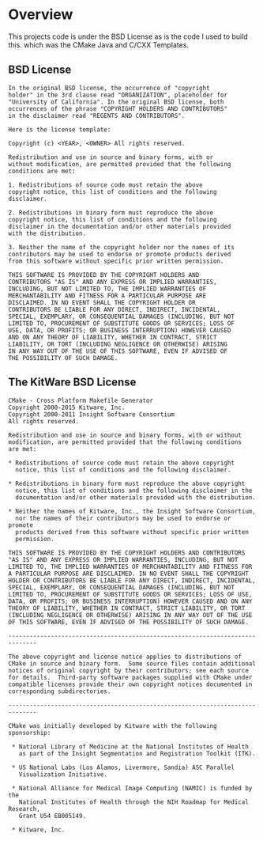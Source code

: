 # Overview

This projects code is under the BSD License as is the code I used to build this. which was
the CMake Java and C/CXX Templates.

## BSD License

	In the original BSD license, the occurrence of "copyright
	holder" in the 3rd clause read "ORGANIZATION", placeholder for
	"University of California". In the original BSD license, both
	occurrences of the phrase "COPYRIGHT HOLDERS AND CONTRIBUTORS"
	in the disclaimer read "REGENTS AND CONTRIBUTORS".

	Here is the license template:

	Copyright (c) <YEAR>, <OWNER> All rights reserved.

	Redistribution and use in source and binary forms, with or
	without modification, are permitted provided that the following
	conditions are met:

	1. Redistributions of source code must retain the above
	copyright notice, this list of conditions and the following
	disclaimer.

	2. Redistributions in binary form must reproduce the above
	copyright notice, this list of conditions and the following
	disclaimer in the documentation and/or other materials provided
	with the distribution.

	3. Neither the name of the copyright holder nor the names of its
	contributors may be used to endorse or promote products derived
	from this software without specific prior written permission.

	THIS SOFTWARE IS PROVIDED BY THE COPYRIGHT HOLDERS AND
	CONTRIBUTORS "AS IS" AND ANY EXPRESS OR IMPLIED WARRANTIES,
	INCLUDING, BUT NOT LIMITED TO, THE IMPLIED WARRANTIES OF
	MERCHANTABILITY AND FITNESS FOR A PARTICULAR PURPOSE ARE
	DISCLAIMED. IN NO EVENT SHALL THE COPYRIGHT HOLDER OR
	CONTRIBUTORS BE LIABLE FOR ANY DIRECT, INDIRECT, INCIDENTAL,
	SPECIAL, EXEMPLARY, OR CONSEQUENTIAL DAMAGES (INCLUDING, BUT NOT
	LIMITED TO, PROCUREMENT OF SUBSTITUTE GOODS OR SERVICES; LOSS OF
	USE, DATA, OR PROFITS; OR BUSINESS INTERRUPTION) HOWEVER CAUSED
	AND ON ANY THEORY OF LIABILITY, WHETHER IN CONTRACT, STRICT
	LIABILITY, OR TORT (INCLUDING NEGLIGENCE OR OTHERWISE) ARISING
	IN ANY WAY OUT OF THE USE OF THIS SOFTWARE, EVEN IF ADVISED OF
	THE POSSIBILITY OF SUCH DAMAGE.

## The KitWare BSD License

	CMake - Cross Platform Makefile Generator
	Copyright 2000-2015 Kitware, Inc.
	Copyright 2000-2011 Insight Software Consortium
	All rights reserved.

	Redistribution and use in source and binary forms, with or without
	modification, are permitted provided that the following conditions
	are met:

	* Redistributions of source code must retain the above copyright
	  notice, this list of conditions and the following disclaimer.

	* Redistributions in binary form must reproduce the above copyright
	  notice, this list of conditions and the following disclaimer in the
	  documentation and/or other materials provided with the distribution.

	* Neither the names of Kitware, Inc., the Insight Software Consortium,
	  nor the names of their contributors may be used to endorse or promote
	  products derived from this software without specific prior written
	  permission.

	THIS SOFTWARE IS PROVIDED BY THE COPYRIGHT HOLDERS AND CONTRIBUTORS
	"AS IS" AND ANY EXPRESS OR IMPLIED WARRANTIES, INCLUDING, BUT NOT
	LIMITED TO, THE IMPLIED WARRANTIES OF MERCHANTABILITY AND FITNESS FOR
	A PARTICULAR PURPOSE ARE DISCLAIMED. IN NO EVENT SHALL THE COPYRIGHT
	HOLDER OR CONTRIBUTORS BE LIABLE FOR ANY DIRECT, INDIRECT, INCIDENTAL,
	SPECIAL, EXEMPLARY, OR CONSEQUENTIAL DAMAGES (INCLUDING, BUT NOT
	LIMITED TO, PROCUREMENT OF SUBSTITUTE GOODS OR SERVICES; LOSS OF USE,
	DATA, OR PROFITS; OR BUSINESS INTERRUPTION) HOWEVER CAUSED AND ON ANY
	THEORY OF LIABILITY, WHETHER IN CONTRACT, STRICT LIABILITY, OR TORT
	(INCLUDING NEGLIGENCE OR OTHERWISE) ARISING IN ANY WAY OUT OF THE USE
	OF THIS SOFTWARE, EVEN IF ADVISED OF THE POSSIBILITY OF SUCH DAMAGE.

	------------------------------------------------------------------------------

	The above copyright and license notice applies to distributions of
	CMake in source and binary form.  Some source files contain additional
	notices of original copyright by their contributors; see each source
	for details.  Third-party software packages supplied with CMake under
	compatible licenses provide their own copyright notices documented in
	corresponding subdirectories.

	------------------------------------------------------------------------------

	CMake was initially developed by Kitware with the following sponsorship:

	 * National Library of Medicine at the National Institutes of Health
	   as part of the Insight Segmentation and Registration Toolkit (ITK).

	 * US National Labs (Los Alamos, Livermore, Sandia) ASC Parallel
	   Visualization Initiative.

	 * National Alliance for Medical Image Computing (NAMIC) is funded by the
	   National Institutes of Health through the NIH Roadmap for Medical Research,
	   Grant U54 EB005149.

	 * Kitware, Inc.